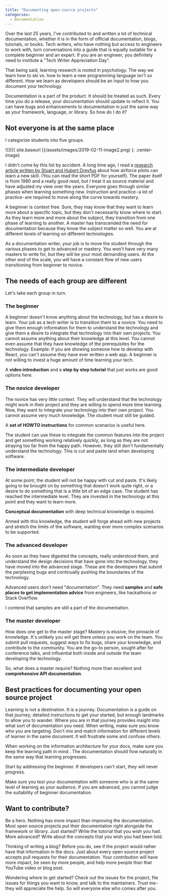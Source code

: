 ```yaml
---
title: "Documenting open-source projects"
categories:
  - Documentation
---
```


Over the last 25 years, I've contributed to and written a lot of technical documentation, whether it is in the form of official documentation, blogs, tutorials, or books. Tech writers, who have nothing but access to engineers to work with, turn conversations into a guide that is equally suitable for a complete beginner and an expert. If you are an engineer, you definitely need to institute a "Tech Writer Appreciation Day".

That being said, learning research is rooted in psychology. The way we learn how to ski vs. how to learn a new programming language isn't so different. How we learn as developers should be an input to how you document your technology.

Documentation is a part of the product. It should be treated as such. Every time you do a release, your documentation should update to reflect it. You can have bugs and enhancements to documentation in just the same way as your framework, language, or library.
So how do I do it?

## Not everyone is at the same place

I categorize students into five groups.

![]({{ site.baseurl }}/assets/images/2019-02-11-image2.png) {: .center-image}

I didn't come by this list by accident. A long time ago, I read a [research article written by Stuart and Hubert Dreyfus](https://apps.dtic.mil/dtic/tr/fulltext/u2/a084551.pdf) about how airforce pilots can learn a new skill. (You can read the short PDF for yourself). The paper itself is from 1980 and a really good read, but I treat it as source material and have adjusted my view over the years. Everyone goes through similar phases when learning something new. Instruction and practice - a lot of practice - are required to move along the curve towards mastery.

A beginner is context free. Sure, they may know that they want to learn more about a specific topic, but they don't necessarily know where to start. As they learn more and more about the subject, they transition from one phase of learning to another. A master has transcended the need for documentation because they know the subject matter so well. You are at different levels of learning on different technologies. 

As a documentation writer, your job is to move the student through the various phases to get to advanced or mastery. You won't have very many masters to write for, but they will be your most demanding users. At the other end of the scale, you will have a constant flow of new users transitioning from beginner to novice.

## The needs of each group are different

Let's take each group in turn.

### The beginner

A beginner doesn't know anything about the technology, but has a desire to learn. Your job as a tech writer is to transition them to a novice. You need to give them enough information for them to understand the technology and give them a desire to integrate that technology into their own projects. You cannot assume anything about their knowledge at this level. You cannot even assume that they have knowledge of the prerequisites for the technology. Example: if you are showing someone how to develop with React, you can't assume they have ever written a web app. A beginner is not willing to invest a huge amount of time learning your tech.

A **video introduction** and a **step by step tutorial** that just works are good options here. 

### The novice developer

The novice has very little context. They will understand that the technology might work in their project and they are willing to spend more time learning. Now, they want to integrate your technology into their own project. You cannot assume very much knowledge. The student must still be guided.

A **set of HOWTO instructions** for common scenarios is useful here.

The student can use these to integrate the common features into the project and get something working relatively quickly, as long as they are not straying too far from the happy path. However, they still don't fundamentally understand the technology. This is cut and paste land when developing software.

### The intermediate developer

At some point, the student will not be happy with cut and paste. It's likely going to be brought on by something that doesn't work quite right, or a desire to do something that is a little bit of an edge case. The student has reached the intermediate level. They are invested in the technology at this point and they want to learn more.

**Conceptual documentation** with deep technical knowledge is required.

Armed with this knowledge, the student will forge ahead with new projects and stretch the limits of the software, wanting ever more complex scenarios to be supported. 

### The advanced developer

As soon as they have digested the concepts, really understood them, and understand the design decisions that have gone into the technology, they have moved into the advanced stage. These are the developers that submit the perplexing bugs and continually pushing the boundaries of the technology.

Advanced users don't need "documentation". They need **samples** and **safe places to get implementation advice** from engineers, like hackathons or Stack Overflow.

I contend that samples are still a part of the documentation.

### The master developer

How does one get to the master stage? Mastery is elusive; the pinnacle of knowledge. It's unlikely you will get there unless you work on the team. You submit pull requests, suggest ways to fix bugs, share your knowledge, and contribute to the community. You are the go-to person, sought after for conference talks, and influential both inside and outside the team developing the technology.

So, what does a master require? Nothing more than excellent and **comprehensive API documentation**.

## Best practices for documenting your open source project

Learning is not a destination. It is a journey. Documentation is a guide on that journey; detailed instructions to get your started, but enough landmarks to allow you to wander. Where you are in that journey provides insight into what sort of documentation you need.
When writing, make sure you know who you are targeting. Don't mix and match information for different levels of learner in the same document. It will frustrate some and confuse others. 

When working on the information architecture for your docs, make sure you keep the learning path in mind . The documentation should flow naturally in the same way that learning progresses.

Start by addressing the beginner. If developers can't start, they will never progress.

Make sure you test your documentation with someone who is at the same level of learning as your audience. If you are advanced, you cannot judge the suitability of beginner documentation.

## Want to contribute?

Be a hero. Nothing has more impact than improving the documentation. Most open source projects put their documentation right alongside the framework or library. Just started? Write the tutorial that you wish you had. More advanced? Write about the concepts that you wish you had been told. 

Thinking of writing a blog? Before you do, see if the project would rather have that information in the docs. Just about every open source project accepts pull requests for their documentation. Your contribution will have more impact, be seen by more people, and help more people than that YouTube video or blog post.

Wondering where to get started? Check out the issues for the project, file issues for things you want to know, and talk to the maintainers. Trust me - they will appreciate the help. So will everyone else who comes after you.
